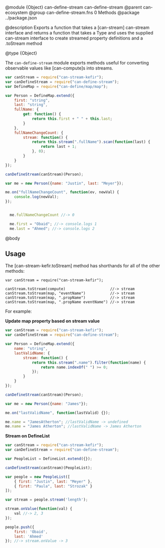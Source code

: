 @module {Object} can-define-stream can-define-stream
@parent can-ecosystem
@group can-define-stream.fns 0 Methods
@package ../package.json

@description Exports a function that takes a [can-stream] can-stream interface and returns a function that takes a Type and uses the supplied can-stream interface to create streamed property definitions and a .toStream method

@type {Object}

The `can-define-stream` module exports methods useful for converting observable values like [can-compute]s into streams.

```js
var canStream = require("can-stream-kefir");
var canDefineStream = require("can-define-stream");
var DefineMap = require("can-define/map/map");

var Person = DefineMap.extend({
    first: "string",
    last: "string",
    fullName: {
        get: function() {
            return this.first + " " + this.last;
        }
    },
    fullNameChangeCount: {
        stream: function() {
            return this.stream(".fullName").scan(function(last) {
                return last + 1;
            }, 0);
        }
    }
});

canDefineStream(canStream)(Person);

var me = new Person({name: "Justin", last: "Meyer"});

me.on("fullNameChangeCount", function(ev, newVal) {
    console.log(newVal);
});


  me.fullNameChangeCount //-> 0

  me.first = "Obaid"; //-> console.logs 1
  me.last = "Ahmed"; //-> console.logs 2

  ```

@body

## Usage

The [can-stream-kefir.toStream] method has shorthands for all of the other methods:

```
var canStream = require("can-stream-kefir");

canStream.toStream(compute)                    //-> stream
canStream.toStream(map, "eventName")           //-> stream
canStream.toStream(map, ".propName")           //-> stream
canStream.toStream(map, ".propName eventName") //-> stream
```

For example:

__Update map property based on stream value__

```js
var canStream = require("can-stream-kefir");
var canDefineStream = require("can-define-stream");

var Person = DefineMap.extend({
    name: "string",
    lastValidName: {
        stream: function() {
            return this.stream(".name").filter(function(name) {
                return name.indexOf(" ") >= 0;
            });
        }
    }
});

canDefineStream(canStream)(Person);

var me = new Person({name: "James"});

me.on("lastValidName", function(lastValid) {});

me.name = "JamesAtherton"; //lastValidName -> undefined
me.name = "James Atherton"; //lastValidName -> James Atherton

```
__Stream on DefineList__

```js
var canStream = require("can-stream-kefir");
var canDefineStream = require("can-define-stream");

var PeopleList = DefineList.extend({});

canDefineStream(canStream)(PeopleList);

var people = new PeopleList([
    { first: "Justin", last: "Meyer" },
    { first: "Paula", last: "Strozak" }
]);

var stream = people.stream('length');

stream.onValue(function(val) {
    val //-> 2, 3
});

people.push({
    first: 'Obaid',
    last: 'Ahmed'
}); //-> stream.onValue -> 3

```
